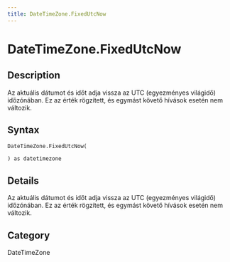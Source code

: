 ```yaml
---
title: DateTimeZone.FixedUtcNow
---
```


# DateTimeZone.FixedUtcNow


## Description

Az aktuális dátumot és időt adja vissza az UTC (egyezményes világidő) időzónában. Ez az érték rögzített, és egymást követő hívások esetén nem változik.


## Syntax

```powerquery
DateTimeZone.FixedUtcNow(

) as datetimezone
```


## Details

Az aktuális dátumot és időt adja vissza az UTC (egyezményes világidő) időzónában. Ez az érték rögzített, és egymást követő hívások esetén nem változik.



## Category
DateTimeZone
